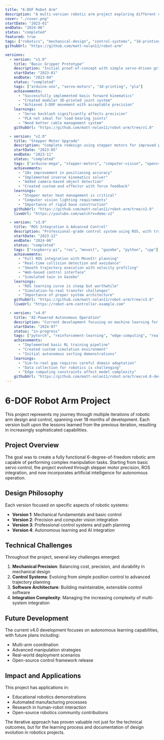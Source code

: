 ```yaml
---
title: "6-DOF Robot Arm"
description: "A multi-version robotic arm project exploring different control systems, materials, and capabilities through iterative design improvements."
cover: "./cover.png"
startDate: "2023-01"
endDate: "2024-06"
status: "completed"
featured: true
tags: ["robotics", "mechanical-design", "control-systems", "3d-printing", "arduino", "raspberry-pi", "python", "cad"]
githubUrl: "https://github.com/matt-nolan11/robot-arm"

versions:
  - version: "v1.0"
    title: "Basic Gripper Prototype"
    description: "Initial proof-of-concept with simple servo-driven gripper and basic positioning. Focus was on learning fundamentals of robotic kinematics and control."
    startDate: "2023-01"
    endDate: "2023-04"
    status: "completed"
    tags: ["arduino-uno", "servo-motors", "3d-printing", "pla"]
    achievements:
      - "Successfully implemented basic forward kinematics"
      - "Created modular 3D-printed joint system"
      - "Achieved 3-DOF movement with acceptable precision"
    learnings:
      - "Servo backlash significantly affects precision"
      - "PLA not ideal for load-bearing joints"
      - "Need better cable management system"
    githubUrl: "https://github.com/matt-nolan11/robot-arm/tree/v1.0"

  - version: "v2.0"
    title: "Stepper Motor Upgrade"
    description: "Complete redesign using stepper motors for improved precision and repeatability. Added computer vision for object detection and automated pick-and-place operations."
    startDate: "2023-05"
    endDate: "2023-11"
    status: "completed"
    tags: ["arduino-mega", "stepper-motors", "computer-vision", "opencv", "petg"]
    achievements:
      - "10x improvement in positioning accuracy"
      - "Implemented inverse kinematics solver"
      - "Added camera-based object detection"
      - "Created custom end effector with force feedback"
    learnings:
      - "Stepper motor heat management is critical"
      - "Computer vision lighting requirements"
      - "Importance of rigid base construction"
    githubUrl: "https://github.com/matt-nolan11/robot-arm/tree/v2.0"
    liveUrl: "https://youtube.com/watch?v=demo-v2"

  - version: "v3.0"
    title: "ROS Integration & Advanced Control"
    description: "Professional-grade control system using ROS, with trajectory planning, collision avoidance, and multi-arm coordination capabilities."
    startDate: "2023-12"
    endDate: "2024-06"
    status: "completed"
    tags: ["raspberry-pi", "ros", "moveit", "gazebo", "python", "cpp"]
    achievements:
      - "Full ROS integration with MoveIt! planning"
      - "Real-time collision detection and avoidance"
      - "Smooth trajectory execution with velocity profiling"
      - "Web-based control interface"
      - "Simulated twin in Gazebo"
    learnings:
      - "ROS learning curve is steep but worthwhile"
      - "Simulation-to-real transfer challenges"
      - "Importance of proper system architecture"
    githubUrl: "https://github.com/matt-nolan11/robot-arm/tree/v3.0"
    liveUrl: "https://robot-arm-controller.example.com"

  - version: "v4.0"
    title: "AI-Powered Autonomous Operation"
    description: "Current development focusing on machine learning for autonomous task learning and execution. Implementing reinforcement learning for pick-and-place optimization."
    startDate: "2024-07"
    status: "in-progress"
    tags: ["pytorch", "reinforcement-learning", "edge-computing", "real-time"]
    achievements:
      - "Implemented basic RL training pipeline"
      - "Created custom simulation environment"
      - "Initial autonomous sorting demonstrations"
    learnings:
      - "Sim-to-real gap requires careful domain adaptation"
      - "Data collection for robotics is challenging"
      - "Edge computing constraints affect model complexity"
    githubUrl: "https://github.com/matt-nolan11/robot-arm/tree/v4.0-dev"
---
```


# 6-DOF Robot Arm Project

This project represents my journey through multiple iterations of robotic arm design and control, spanning over 18 months of development. Each version built upon the lessons learned from the previous iteration, resulting in increasingly sophisticated capabilities.

## Project Overview

The goal was to create a fully functional 6-degree-of-freedom robotic arm capable of performing complex manipulation tasks. Starting from basic servo control, the project evolved through stepper motor precision, ROS integration, and now incorporates artificial intelligence for autonomous operation.

## Design Philosophy

Each version focused on specific aspects of robotic systems:

- **Version 1**: Mechanical fundamentals and basic control
- **Version 2**: Precision and computer vision integration  
- **Version 3**: Professional control systems and path planning
- **Version 4**: Autonomous learning and AI integration

## Technical Challenges

Throughout the project, several key challenges emerged:

1. **Mechanical Precision**: Balancing cost, precision, and durability in mechanical design
2. **Control Systems**: Evolving from simple position control to advanced trajectory planning
3. **Software Architecture**: Building maintainable, extensible control software
4. **Integration Complexity**: Managing the increasing complexity of multi-system integration

## Future Development

The current v4.0 development focuses on autonomous learning capabilities, with future plans including:

- Multi-arm coordination
- Advanced manipulation strategies
- Real-world deployment scenarios
- Open-source control framework release

## Impact and Applications

This project has applications in:
- Educational robotics demonstrations
- Automated manufacturing processes
- Research in human-robot interaction
- Open-source robotics community contributions

The iterative approach has proven valuable not just for the technical outcomes, but for the learning process and documentation of design evolution in robotics projects.
